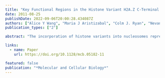 ```yaml
---
title: "Key Functional Regions in the Histone Variant H2A.Z C-Terminal Docking Domain"
date: 2011-08-25
publishDate: 2022-09-06T20:00:28.434087Z
authors: ["Alice Y Wang", "Maria J Aristizabal", "Colm J. Ryan", "Nevan J Krogan", "Michael S Kobor"]
publication_types: ["2"]

abstract: "The incorporation of histone variants into nucleosomes represents one way of altering the chromatin structure to accommodate diverse functions. Histone variant H2A.Z has specific roles in gene regulation, heterochromatin boundary formation, and genomic integrity. The precise features required for H2A.Z to function and specify an identity different from canonical H2A remain to be fully explored. Analysis of the C-terminal docking domain of H2A.Z in Saccharomyces cerevisiae using epistatic miniarray profile (E-MAP) uncovered nuanced requirements of the H2A.Z C-terminal region for cell growth when additional genes were compromised. Moreover, the H2A.Z(1–114) truncation, lacking the last 20 amino acids of the protein, did not support regular H2A.Z functions, such as resistance to genotoxic stress, restriction of heterochromatin in its native context, *GAL1* gene activation, and chromatin anchoring. The corresponding region of H2A could fully rescue the strong defects caused by loss of this functionally essential region in the C terminus of H2A.Z. Despite the dramatic reduction in function, the H2A.Z(1–114) truncation still bound the H2A.Z deposition complex SWR1-C, the histone chaperone Chz1, and histone H2B. These data are consistent with a model in which retaining the variant in chromatin after its deposition by SWR1-C is a crucial determinant of its function."

links:
  - name: Paper
    url: https://doi.org/10.1128/mcb.05182-11

featured: false
publication: "*Molecular and Cellular Biology*"
---
```


